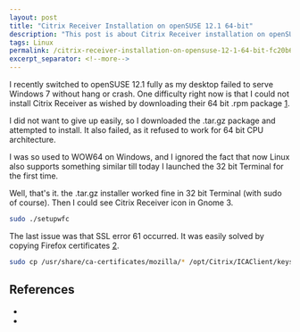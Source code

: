 ```yaml
---
layout: post
title: "Citrix Receiver Installation on openSUSE 12.1 64-bit"
description: "This post is about Citrix Receiver installation on openSUSE 12.1 64-bit."
tags: Linux
permalink: /citrix-receiver-installation-on-opensuse-12-1-64-bit-fc20b664928b
excerpt_separator: <!--more-->
---
```

I recently switched to openSUSE 12.1 fully as my desktop failed to serve Windows 7 without hang or crash. One difficulty right now is that I could not install Citrix Receiver as wished by downloading their 64 bit .rpm package [1].
<!--more-->

I did not want to give up easily, so I downloaded the .tar.gz package and attempted to install. It also failed, as it refused to work for 64 bit CPU architecture.

I was so used to WOW64 on Windows, and I ignored the fact that now Linux also supports something similar till today I launched the 32 bit Terminal for the first time.

Well, that's it. the .tar.gz installer worked fine in 32 bit Terminal (with sudo of course). Then I could see Citrix Receiver icon in Gnome 3.

``` bash
sudo ./setupwfc
```

The last issue was that SSL error 61 occurred. It was easily solved by copying Firefox certificates [2].

``` bash
sudo cp /usr/share/ca-certificates/mozilla/* /opt/Citrix/ICAClient/keystore/cacerts
```

## References

* [1]: http://www.citrix.com/English/ss/downloads/details.asp?downloadId=2323812&productId=1689163#top
* [2]: http://www.itswapshop.com/tutorial/how-install-citrix-receiver-linux-120-opensuse-121